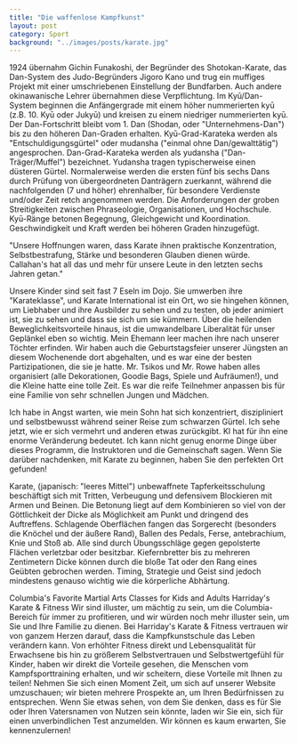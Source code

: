 ```yaml
---
title: "Die waffenlose Kampfkunst"
layout: post
category: Sport
background: "../images/posts/karate.jpg"
---
```


1924 übernahm Gichin Funakoshi, der Begründer des Shotokan-Karate, das Dan-System des Judo-Begründers Jigoro Kano und trug ein muffiges Projekt mit einer umschriebenen Einstellung der Bundfarben. Auch andere okinawanische Lehrer übernahmen diese Verpflichtung. Im Kyū/Dan-System beginnen die Anfängergrade mit einem höher nummerierten kyū (z.B. 10. Kyū oder Jukyū) und kreisen zu einem niedriger nummerierten kyū. Der Dan-Fortschritt bleibt vom 1. Dan (Shodan, oder "Unternehmens-Dan") bis zu den höheren Dan-Graden erhalten. Kyū-Grad-Karateka werden als "Entschuldigungsgürtel" oder mudansha ("einmal ohne Dan/gewalttätig") angesprochen. Dan-Grad-Karateka werden als yudansha ("Dan-Träger/Muffel") bezeichnet. Yudansha tragen typischerweise einen düsteren Gürtel. Normalerweise werden die ersten fünf bis sechs Dans durch Prüfung von übergeordneten Danträgern zuerkannt, während die nachfolgenden (7 und höher) ehrenhalber, für besondere Verdienste und/oder Zeit retch angenommen werden. Die Anforderungen der groben Streitigkeiten zwischen Phraseologie, Organisationen, und Hochschule. Kyū-Ränge betonen Begegnung, Gleichgewicht und Koordination. Geschwindigkeit und Kraft werden bei höheren Graden hinzugefügt.

"Unsere Hoffnungen waren, dass Karate ihnen praktische Konzentration, Selbstbestrafung, Stärke und besonderen Glauben dienen würde. Callahan's hat all das und mehr für unsere Leute in den letzten sechs Jahren getan."

Unsere Kinder sind seit fast 7 Eseln im Dojo. Sie umwerben ihre "Karateklasse", und Karate International ist ein Ort, wo sie hingehen können, um Liebhaber und ihre Ausbilder zu sehen und zu testen, ob jeder animiert ist, sie zu sehen und dass sie sich um sie kümmern. Über die heilenden Beweglichkeitsvorteile hinaus, ist die umwandelbare Liberalität für unser Geplänkel eben so wichtig. Mein Ehemann leer machen ihre nach unserer Töchter erfinden. Wir haben auch die Geburtstagsfeier unserer Jüngsten an diesem Wochenende dort abgehalten, und es war eine der besten Partizipationen, die sie je hatte. Mr. Tsikos und Mr. Rowe haben alles organisiert (alle Dekorationen, Goodie Bags, Spiele und Aufräumen!), und die Kleine hatte eine tolle Zeit. Es war die reife Teilnehmer anpassen bis für eine Familie von sehr schnellen Jungen und Mädchen.

Ich habe in Angst warten, wie mein Sohn hat sich konzentriert, diszipliniert und selbstbewusst während seiner Reise zum schwarzen Gürtel. Ich sehe jetzt, wie er sich vermehrt und anderen etwas zurückgibt. KI hat für ihn eine enorme Veränderung bedeutet. Ich kann nicht genug enorme Dinge über dieses Programm, die Instruktoren und die Gemeinschaft sagen. Wenn Sie darüber nachdenken, mit Karate zu beginnen, haben Sie den perfekten Ort gefunden!

Karate, (japanisch: "leeres Mittel") unbewaffnete Tapferkeitsschulung beschäftigt sich mit Tritten, Verbeugung und defensivem Blockieren mit Armen und Beinen. Die Betonung liegt auf dem Kombinieren so viel von der Göttlichkeit der Dicke als Möglichkeit am Punkt und dringend des Auftreffens. Schlagende Oberflächen fangen das Sorgerecht (besonders die Knöchel und der äußere Rand), Ballen des Pedals, Ferse, antebrachium, Knie und Stoß ab. Alle sind durch Übungsschläge gegen gepolsterte Flächen verletzbar oder besitzbar. Kiefernbretter bis zu mehreren Zentimetern Dicke können durch die bloße Tat oder den Rang eines Geübten gebrochen werden. Timing, Strategie und Geist sind jedoch mindestens genauso wichtig wie die körperliche Abhärtung.

Columbia's Favorite Martial Arts Classes for Kids and Adults Harriday's Karate & Fitness Wir sind illuster, um mächtig zu sein, um die Columbia-Bereich für immer zu profitieren, und wir würden noch mehr illuster sein, um Sie und Ihre Familie zu dienen. Bei Harriday's Karate & Fitness vertrauen wir von ganzem Herzen darauf, dass die Kampfkunstschule das Leben verändern kann. Von erhöhter Fitness direkt und Lebensqualität für Erwachsene bis hin zu größerem Selbstvertrauen und Selbstwertgefühl für Kinder, haben wir direkt die Vorteile gesehen, die Menschen vom Kampfsporttraining erhalten, und wir scheitern, diese Vorteile mit Ihnen zu teilen! Nehmen Sie sich einen Moment Zeit, um sich auf unserer Website umzuschauen; wir bieten mehrere Prospekte an, um Ihren Bedürfnissen zu entsprechen. Wenn Sie etwas sehen, von dem Sie denken, dass es für Sie oder Ihren Vatersnamen von Nutzen sein könnte, laden wir Sie ein, sich für einen unverbindlichen Test anzumelden. Wir können es kaum erwarten, Sie kennenzulernen!
